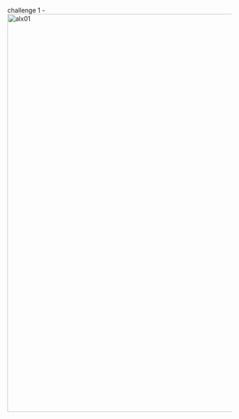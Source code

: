 challenge 1 - <img width="895" alt="alx01" src="https://user-images.githubusercontent.com/108122622/212540651-dcf77751-7c2d-4ebd-80f8-3fa4d30c1283.png">

